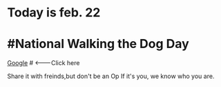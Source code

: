 # Today is feb. 22
# #National Walking the Dog Day

[Google](https://google.com) # <---Click here

Share it with freinds,but don't be an Op
If it's you, we know who you are.
